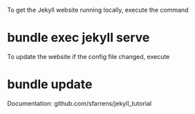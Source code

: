 To get the Jekyll website running locally, execute the command
# bundle exec jekyll serve
To update the website if the config file changed, execute
# bundle update

Documentation:
github.com/sfarrens/jekyll_tutorial
